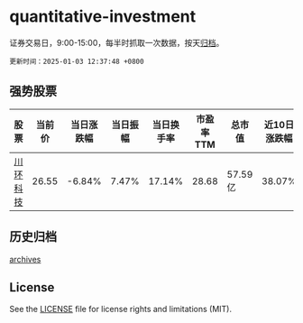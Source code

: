 # quantitative-investment

证券交易日，9:00-15:00，每半时抓取一次数据，按天[归档](archives)。

`更新时间：2025-01-03 12:37:48 +0800`

## 强势股票

|股票|当前价|当日涨跌幅|当日振幅|当日换手率|市盈率TTM|总市值|近10日涨跌幅|
|----|----|----|----|----|----|----|----|
|[川环科技](https://xueqiu.com/S/SZ300547)|26.55|-6.84%|7.47%|17.14%|28.68|57.59亿|38.07%|

## 历史归档

[archives](archives)

## License

See the [LICENSE](LICENSE) file for license rights and limitations (MIT).